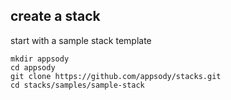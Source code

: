 
## create a stack


start with a sample stack template

```
mkdir appsody
cd appsody
git clone https://github.com/appsody/stacks.git
cd stacks/samples/sample-stack
```